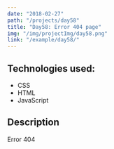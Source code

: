 ```yaml
---
date: "2018-02-27"
path: "/projects/day58"
title: "Day58: Error 404 page"
img: "/img/projectImg/day58.png"
link: "/example/day58/"
---
```


## Technologies used:

- CSS
- HTML
- JavaScript

## Description

Error 404
